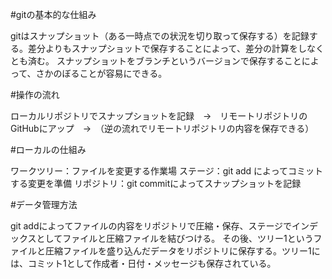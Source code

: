 #gitの基本的な仕組み

gitはスナップショット（ある一時点での状況を切り取って保存する）を記録する。差分よりもスナップショットで保存することによって、差分の計算をしなくとも済む。
スナップショットをブランチというバージョンで保存することによって、さかのぼることが容易にできる。

#操作の流れ

ローカルリポジトリでスナップショットを記録　→　リモートリポジトリのGitHubにアップ　→　（逆の流れでリモートリポジトリの内容を保存できる）

#ローカルの仕組み

ワークツリー：ファイルを変更する作業場
ステージ：git add によってコミットする変更を準備
リポジトリ：git commitによってスナップショットを記録

#データ管理方法

git addによってファイルの内容をリポジトリで圧縮・保存、ステージでインデックスとしてファイルと圧縮ファイルを結びつける。
その後、ツリー1というファイルと圧縮ファイルを盛り込んだデータをリポジトリに保存する。ツリー1には、コミット1として作成者・日付・メッセージも保存されている。

